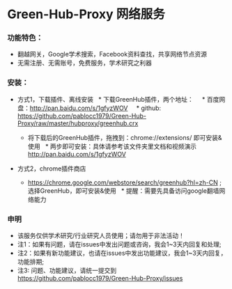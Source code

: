 
# Green-Hub-Proxy 网络服务

### 功能特色：
 - 翻越网关，Google学术搜索，Facebook资料查找，共享网络节点资源
 - 无需注册、无需账号，免费服务，学术研究之利器

### 安装：
 * 方式1，下载插件、离线安装
   * 下载GreenHub插件，两个地址：
     * 百度网盘：http://pan.baidu.com/s/1gfyzWOV
     * github: https://github.com/pablocc1979/Green-Hub-Proxy/raw/master/hubproxy/greenhub.crx 
   * 将下载后的GreenHub插件，拖拽到：chrome://extensions/ 即可安装&使用
   * 两步即可安装：具体请参考该文件夹里文档和视频演示 http://pan.baidu.com/s/1gfyzWOV

 * 方式2，chrome插件商店
   * https://chrome.google.com/webstore/search/greenhub?hl=zh-CN ; 选择GreenHub，即可安装&使用 
   * 提醒：需要先具备访问google翻墙网络能力 
   
### 申明
* 该服务仅供学术研究/行业研究人员使用；请勿用于非法活动！
* 注1：如果有问题，请在issues中发出问题或咨询，我会1~3天内回复和处理; 
* 注2：如果有新功能建议，也请在issues中发出功能建议，我会1~3天内回复，功能排期; 
* 注3: 问题、功能建议，请统一提交到 https://github.com/pablocc1979/Green-Hub-Proxy/issues
